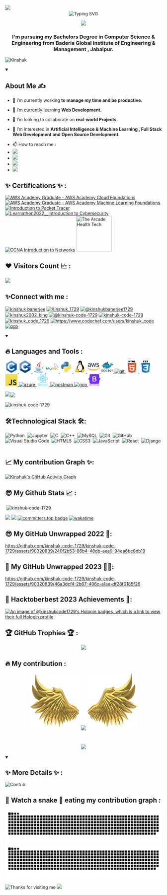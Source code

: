 <!--horizontal divider(gradiant)-->
<img src="https://user-images.githubusercontent.com/73097560/115834477-dbab4500-a447-11eb-908a-139a6edaec5c.gif">
<div align="center">
<img src="https://readme-typing-svg.herokuapp.com?font=Courgette&size=35&pause=1000&color=14D8DB&width=550&height=100&lines=Hi+there👋%2C+I'm+Kinshuk+Banerjee+!" alt="Typing SVG" />
</div>
<p align="center">
    <img src="https://readme-typing-svg.herokuapp.com/?lines=Welcome+to+my+GitHub+profile!;Have+a+look+around+it+😊!&font=Fira%20Code&color=%23D62F79&center=true&width=350&height=30">
</p>
<h3 align="center">I'm pursuing my Bachelors Degree in Computer Science & Engineering from Baderia Global Institute of Engineering & Management , Jabalpur.</h3>

![Kinshuk](https://user-images.githubusercontent.com/90320839/146675569-70a8a11a-7563-4bf5-9d7e-1ddb5c086c9b.jpeg)

<details open>
<summary> <h2>About Me ✍</h2></summary>
    
- 🔭 I’m currently working **to manage my time and be productive.**

- 🌱 I’m currently learning **Web Development.**

- 👯 I’m looking to collaborate on **real-world Projects.**

- 👀 I’m interested in **Artificial Intelligence & Machine Learning , Full Stack Web Development and Open Source Development.**
</details>

- 📫 How to reach me : 
- <a href="mailto:cs2068@global.org.in"><img src="https://img.shields.io/badge/Gmail-D14836?style=for-the-badge&logo=gmail&logoColor=white"></a>
- <a href="https://www.youtube.com/@kinshukbanerjee1729" target="_blank"><img src="https://img.shields.io/badge/YouTube-FF0000?style=for-the-badge&logo=youtube&logoColor=white" target="_blank"/></a>
- [<img src = "https://img.shields.io/badge/twitter-%2320A1F1.svg?&style=for-the-badge&logo=twitter&logoColor=white">](https://twitter.com/Kinshuk_1729)
- [<img src="https://img.shields.io/badge/linkedin-430098?style=for-the-badge&logo=linkedin&logoColor=white" />](https://www.linkedin.com/in/kinshuk-banerjee1729/)
<!--- <a href="https://github.com/kinshuk-code-1729" target="_blank">
  <img src=https://img.shields.io/badge/github-%2324292e.svg?&style=for-the-badge&logo=github&logoColor=white alt=github style="margin-bottom: 5px;" /> </a>
- <a href="" target="_blank">
  <img src="https://img.shields.io/badge/Instagram-E4405F?style=for-the-badge&logo=instagram&logoColor=white" /> </a>
- <a href="" target="_blank"> 
  <img src="https://img.shields.io/badge/Facebook-1877F2?style=for-the-badge&logo=facebook&logoColor=white" /> </a>
- <a href=""><img src="https://img.shields.io/badge/Telegram-2CA5E0?style=for-the-badge&logo=telegram&logoColor=white"/></a>-->

## ✨ Certifications ✨ :

<!--START_SECTION:badges-->

[![AWS Academy Graduate - AWS Academy Cloud Foundations](https://images.credly.com/size/110x110/images/73e4a58b-a8ef-41a3-a7db-9183dd269882/image.png)](https://www.credly.com/badges/957561ad-7654-40e0-bc8c-2a796d52fc99/public_url "AWS Academy Graduate - AWS Academy Cloud Foundations")
[![AWS Academy Graduate - AWS Academy Machine Learning Foundations](https://images.credly.com/size/110x110/images/254b883a-44a3-4cec-b6f2-946a80522b39/image.png)](https://www.credly.com/badges/4cfc91dd-8126-4606-9bea-08a623ae4d80/public_url "AWS Academy Graduate - AWS Academy Machine Learning Foundations")
[![Introduction to Packet Tracer](https://images.credly.com/size/110x110/images/09b6d58c-763a-4b40-aea1-787d8f46bbcd/Intro2PT.png)](https://www.credly.com/badges/b2604db7-dadc-423b-83b6-7d8dfae78a88/public_url")
[![Learnathon2022__Introduction to Cybersecurity](https://images.credly.com/size/110x110/images/af8c6b4e-fc31-47c4-8dcb-eb7a2065dc5b/I2CS__1_.png)](https://www.credly.com/badges/ce55999c-d837-4da9-a7a8-3c2fdd10255c/public_url "Learnathon2022__Introduction to Cybersecurity")
[![CCNA Introduction to Networks](https://images.credly.com/size/110x110/images/70d71df5-f3dc-4380-9b9d-f22513a70417/CCNAITN__1_.png)](https://www.credly.com/badges/097c2a58-ed2e-4f95-aab0-d81daf9fdb06/public_url)
<a href="https://www.cloudskillsboost.google/public_profiles/2df7da12-fe4f-4835-9253-350a993779c7/badges/9241046" target="_blank"> <img title="The Arcade Health Tech" src="https://github.com/kinshuk-code-1729/kinshuk-code-1729/assets/90320839/9a662b90-e9ff-4fc4-a4a8-b2d1a420bd54" height="115px" width="115px"> </a>



<!--END_SECTION:badges-->

## ❤ Visitors Count 🗠 :
<p align = "left">
  <img src="https://profile-counter.glitch.me/kinshuk-code-1729/count.svg" />
</p>

## ✨Connect with me :
<p align="left">
<a href="https://www.linkedin.com/in/kinshuk-banerjee1729/" target="blank"><img align="center" src="https://raw.githubusercontent.com/rahuldkjain/github-profile-readme-generator/master/src/images/icons/Social/linked-in-alt.svg" alt="kinshuk banerjee" height="30" width="40" /></a>
<a href="https://twitter.com/intent/follow?screen_name=Kinshuk_1729" target="blank"><img align="center" src="https://raw.githubusercontent.com/rahuldkjain/github-profile-readme-generator/master/src/images/icons/Social/twitter.svg" alt="Kinshuk_1729" height="30" width="40" /></a>
<a href="https://www.youtube.com/@kinshukbanerjee1729" target="blank"><img align="center" src="https://raw.githubusercontent.com/rahuldkjain/github-profile-readme-generator/master/src/images/icons/Social/youtube.svg" alt="@kinshukbanerjee1729" height="30" width="40" /></a>
<!--<a href="https://t.me/kinshukbanerjee" target="blank"><img align="center" src="https://cdn3.iconfinder.com/data/icons/social-icons-33/512/Telegram-512.png" alt="kinshukbanerjee" height="30" width="30" /></a>
<a href="" target="blank"><img align="center" src="https://raw.githubusercontent.com/rahuldkjain/github-profile-readme-generator/master/src/images/icons/Social/facebook.svg" alt="kinshuk banerjee" height="30" width="40" /></a>
<a href="" target="blank"><img align="center" src="https://raw.githubusercontent.com/rahuldkjain/github-profile-readme-generator/master/src/images/icons/Social/instagram.svg" alt="king_shook_1729" height="30" width="40" /></a>
<a href="" target="blank"><img align="center" src="https://cdn0.iconfinder.com/data/icons/social-circle-3/72/Whatsapp-512.png" alt="honest888" height="30" width="30" /></a>-->
<a href="https://www.hackerrank.com/profile/kinshuk_code1729" target="blank"><img align="center" src="https://raw.githubusercontent.com/rahuldkjain/github-profile-readme-generator/master/src/images/icons/Social/hackerrank.svg" alt="kinshuk2002_king" height="30" width="40" /></a>
<a href="https://www.hackerearth.com/@kinshuk-code-1729" target="blank"><img align="center" src="https://raw.githubusercontent.com/rahuldkjain/github-profile-readme-generator/master/src/images/icons/Social/hackerearth.svg" alt="@kinshuk-code-1729" height="30" width="40" /></a>
<a href="https://www.leetcode.com/kinshuk-code-1729" target="blank"><img align="center" src="https://raw.githubusercontent.com/rahuldkjain/github-profile-readme-generator/master/src/images/icons/Social/leet-code.svg" alt="kinshuk-code-1729" height="30" width="40" /></a>
<a href="https://auth.geeksforgeeks.org/user/kinshuk_code_1729" target="blank"><img align="center" src="https://raw.githubusercontent.com/rahuldkjain/github-profile-readme-generator/master/src/images/icons/Social/geeks-for-geeks.svg" alt="kinshuk_code_1729" height="30" width="40" /></a>
<a href="https://www.codechef.com/users/kinshuk_code" target="blank"><img align="center" src="https://cdn.jsdelivr.net/npm/simple-icons@3.1.0/icons/codechef.svg" alt="https://www.codechef.com/users/kinshuk_code" height="30" width="40" /></a>
<a href="https://www.cloudskillsboost.google/public_profiles/2df7da12-fe4f-4835-9253-350a993779c7" target="_blank" rel="noreferrer"> <img src="https://www.vectorlogo.zone/logos/google_cloud/google_cloud-icon.svg" alt="gcp" width="40" height="30"/> </a>
</p>

<details open>
<summary><h2>🔥 Languages and Tools :</h2></summary>
<p align="left"> <a href="https://www.cprogramming.com/" target="_blank" rel="noreferrer"> <img src="https://raw.githubusercontent.com/devicons/devicon/master/icons/c/c-original.svg" alt="c" width="40" height="40"/> </a> <a href="https://www.w3schools.com/cpp/" target="_blank" rel="noreferrer"> <img src="https://raw.githubusercontent.com/devicons/devicon/master/icons/cplusplus/cplusplus-original.svg" alt="cplusplus" width="40" height="40"/> </a> <a href="https://www.java.com" target="_blank" rel="noreferrer"> <img src="https://raw.githubusercontent.com/devicons/devicon/master/icons/java/java-original.svg" alt="java" width="40" height="40"/> </a> <a href="https://www.mysql.com/" target="_blank" rel="noreferrer"> <img src="https://raw.githubusercontent.com/devicons/devicon/master/icons/mysql/mysql-original-wordmark.svg" alt="mysql" width="40" height="40"/> </a> <a href="https://www.python.org" target="_blank" rel="noreferrer"> <img src="https://raw.githubusercontent.com/devicons/devicon/master/icons/python/python-original.svg" alt="python" width="40" height="40"/> </a> <a href="https://www.linux.org/" target="_blank" rel="noreferrer"> <img src="https://raw.githubusercontent.com/devicons/devicon/master/icons/linux/linux-original.svg" alt="linux" width="40" height="40"/> </a><a href="https://aws.amazon.com" target="_blank" rel="noreferrer"> <img src="https://raw.githubusercontent.com/devicons/devicon/master/icons/amazonwebservices/amazonwebservices-original-wordmark.svg" alt="aws" width="40" height="40"/> </a> <a href="https://www.docker.com/" target="_blank" rel="noreferrer"> <img src="https://raw.githubusercontent.com/devicons/devicon/master/icons/docker/docker-original-wordmark.svg" alt="docker" width="40" height="40"/> </a> <a href="https://git-scm.com/" target="_blank" rel="noreferrer"> <img src="https://www.vectorlogo.zone/logos/git-scm/git-scm-icon.svg" alt="git" width="40" height="40"/> </a> <a href="https://www.w3schools.com/html/default.asp" target="_blank" rel="noreferrer"> <img src="https://raw.githubusercontent.com/devicons/devicon/master/icons/html5/html5-original-wordmark.svg" alt="html5" width="40" height="40"/> </a>   <a href="https://www.w3schools.com/css/" target="_blank" rel="noreferrer"> <img src="https://raw.githubusercontent.com/devicons/devicon/master/icons/css3/css3-original-wordmark.svg" alt="css3" width="40" height="40"/> </a> <a href="https://www.w3schools.com/js/default.asp" target="_blank" rel="noreferrer"> <img src="https://raw.githubusercontent.com/devicons/devicon/master/icons/javascript/javascript-original.svg" alt="javascript" width="40" height="40"/> </a> <a href="https://azure.microsoft.com/en-in/" target="_blank" rel="noreferrer"> <img src="https://www.vectorlogo.zone/logos/microsoft_azure/microsoft_azure-icon.svg" alt="azure" width="40" height="40"/> </a> <a href="https://reactjs.org/" target="_blank" rel="noreferrer"> <img src="https://raw.githubusercontent.com/devicons/devicon/master/icons/react/react-original-wordmark.svg" alt="react" width="40" height="40"/> </a> <a href="https://postman.com" target="_blank" rel="noreferrer"> <img src="https://www.vectorlogo.zone/logos/getpostman/getpostman-icon.svg" alt="postman" width="40" height="40"/> </a> <a href="https://cloud.google.com" target="_blank" rel="noreferrer"> <img src="https://www.vectorlogo.zone/logos/google_cloud/google_cloud-icon.svg" alt="gcp" width="40" height="40"/> </a> <a href="https://getbootstrap.com" target="_blank"><img src="https://raw.githubusercontent.com/devicons/devicon/master/icons/bootstrap/bootstrap-plain-wordmark.svg" alt="bootstrap" width="40" height="40" /></a>
</p>
</details>

<p><img align="left" src="https://github-profile-summary-cards.vercel.app/api/cards/most-commit-language?username=kinshuk-code-1729&theme=highcontrast" /></p>
<p><img align="center" src="https://github-profile-summary-cards.vercel.app/api/cards/repos-per-language?username=kinshuk-code-1729&theme=highcontrast"/></p>
<p><img align="center" src="https://github-readme-stats.vercel.app/api/top-langs/?username=kinshuk-code-1729&theme=highcontrast&layout=pie" alt="kinshuk-code-1729" /></p>

## 🛠Technological Stack 🛠:
![Python](https://img.shields.io/badge/-Python-ffffff?style=flat&logo=python&logoColor=007ACC)&nbsp;
![Jupyter](https://img.shields.io/badge/-Jupyter-ffffff?style=flat&logo=jupyter&logoColor=007ACC)&nbsp;
![C](https://img.shields.io/badge/-C-ffffff?style=flat&logo=cplusplus&logoColor=007ACC)&nbsp;
![C++](https://img.shields.io/badge/-C++-ffffff?style=flat&logo=cplusplus&logoColor=007ACC)&nbsp;
![MySQL](https://img.shields.io/badge/Mysql-282C34?logo=Mysql&logoColor=F7DF1E)&nbsp;
![Git](https://img.shields.io/badge/git-282C34?logo=git&logoColor=F05032)&nbsp;
![GitHub](https://img.shields.io/badge/-GitHub-ffffff?style=flat&logo=github&logoColor=000000)&nbsp;
![Visual Studio Code](https://img.shields.io/badge/VS%20Code-282C34?logo=visual-studio-code&logoColor=007ACC)&nbsp;
![HTML5](https://img.shields.io/badge/HTML5-282C34?logo=html5&logoColor=E34F26)&nbsp;
![CSS3](https://img.shields.io/badge/CSS3-282C34?logo=css3&logoColor=1572B6)&nbsp;
![JavaScript](https://img.shields.io/badge/JavaScript-282C34?logo=javascript&logoColor=F7DF1E)&nbsp;
![React](https://img.shields.io/badge/React-282C34?logo=React&logoColor=61DBFB)&nbsp;
![Django](https://img.shields.io/badge/Django-282C34?logo=Django&logoColor=41B883)&nbsp;


## 📈 My contribution Graph ✨:
<!-- <a href="#"><img alt="Kinshuk's Activity Graph" src="https://github-readme-activity-graph.vercel.app/graph/?username=kinshuk-code-1729&bg_color=1F222E&color=F8D866&line=F85D7F&point=FFFFFF&hide_border=true" /></a>-->

[![Kinshuk's GitHub Activity Graph](https://github-readme-activity-graph.vercel.app/graph?username=kinshuk-code-1729&bg_color=0d1117&color=ffffff&line=00b3ff&point=f9fafa&area=true&hide_border=true)](https://github.com/kinshuk-code-1729/github-readme-activity-graph)

## 😎 My Github Stats 📈 : 
<p>&nbsp;<img align="center" src="https://github-readme-stats.vercel.app/api?username=kinshuk-code-1729&theme=maroongold&show_icons=true&locale=en" alt="kinshuk-code-1729" /></p>

![](https://img.shields.io/github/followers/kinshuk-code-1729?style=social)
![](https://img.shields.io/github/stars/kinshuk-code-1729?style=social)
[![committers.top badge](https://user-badge.committers.top/india/kinshuk-code-1729.svg)](https://user-badge.committers.top/india/kinshuk-code-1729)
[![wakatime](https://wakatime.com/badge/user/f54b086e-b125-4c3f-b297-4ef53b6d1e7b.svg)](https://wakatime.com/@f54b086e-b125-4c3f-b297-4ef53b6d1e7b)

## 😎 My GitHub Unwrapped 2022 🌟:
https://github.com/kinshuk-code-1729/kinshuk-code-1729/assets/90320839/240f2b53-86b4-48db-aea9-94ea6bc8db19

## 🤩 My GitHub Unwrapped 2023 🤩🌟:
https://github.com/kinshuk-code-1729/kinshuk-code-1729/assets/90320839/46a3dcf4-2b67-406c-a1ae-df28f0185f26

## 🌟 Hacktoberbest 2023 Achievements 🤩:
[![An image of @kinshukcode1729's Holopin badges, which is a link to view their full Holopin profile](https://holopin.me/kinshukcode1729)](https://holopin.io/@kinshukcode1729)

## 🏆 GitHub Trophies 🏆 : 
<p align="center"><a href="https://github.com/ryo-ma/github-profile-trophy" target="_blank"><img src="https://github-profile-trophy.vercel.app/?username=kinshuk-code-1729&theme=radical"/>
</a>
</p>

## 🔥 My contribution :
<p align="center"><a>
   <img height="180" width="160" src="https://github.com/Nitesh-thapliyal/Nitesh-thapliyal/blob/main/left.png">
   <img align="center" src="https://github-readme-streak-stats.herokuapp.com/?user=kinshuk-code-1729&theme=dark&ring=ff1000&currStreakNum=ffffff"/>
   <img height="180" width="160" src="https://github.com/Nitesh-thapliyal/Nitesh-thapliyal/blob/main/right.png">
</p>
<br/>
<p>
    <div align="center">
<a href="https://github.com/kinshuk-code-1729">
    <img src="http://github-profile-summary-cards.vercel.app/api/cards/profile-details?username=kinshuk-code-1729&theme=outrun" />
  </a>
</div>
</p>


<details open>
<summary> <h2>✨ More Details ✨ :</h2> </summary>

![Contrib](https://github.com/kinshuk-code-1729/kinshuk-code-1729/assets/90320839/06182317-9da8-4b86-a0fa-d99056b1c598)


<!-- ![Metrics](https://metrics.lecoq.io/kinshuk-code-1729?template=classic&languages=1&people=1&achievements=1&languages.limit=8&languages.sections=most-used&languages.colors=github&languages.threshold=0%25&languages.indepth=false&languages.categories=markup%2C%20programming&languages.recent.categories=markup%2C%20programming&languages.recent.load=300&languages.recent.days=14&people.limit=24&people.size=28&people.types=followers%2C%20following&people.identicons=false&people.shuffle=false&achievements.threshold=C&achievements.secrets=true&achievements.display=detailed&achievements.limit=0&config.timezone=Asia%2FCalcutta)-->

</details>

## 🌟 Watch a snake 🐍 eating my contribution graph :
![github contribution grid snake animation](https://raw.githubusercontent.com/kinshuk-code-1729/kinshuk-code-1729/output/github-contribution-grid-snake-dark.svg#gh-dark-mode-only)
![github contribution grid snake animation](https://raw.githubusercontent.com/kinshuk-code-1729/kinshuk-code-1729/output/github-contribution-grid-snake.svg#gh-light-mode-only)


<!-- Thank you moving text animation-->
<img height="100" alt="Thanks for visiting me" width="100%" src="https://raw.githubusercontent.com/BrunnerLivio/brunnerlivio/master/images/marquee.svg" />

<!--horizontal divider(gradiant)-->
<img src="https://user-images.githubusercontent.com/73097560/115834477-dbab4500-a447-11eb-908a-139a6edaec5c.gif">
